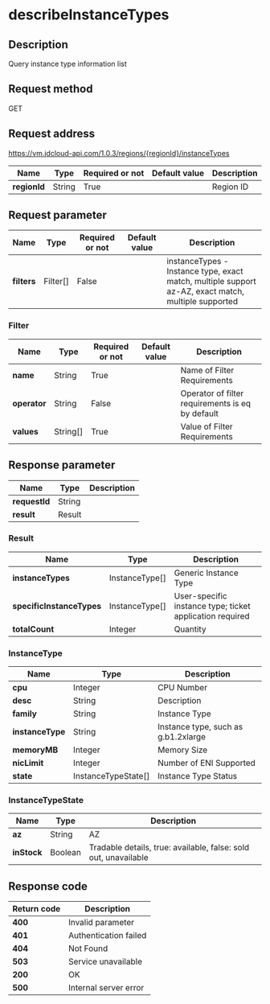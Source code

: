 # describeInstanceTypes


## Description
Query instance type information list


## Request method
GET

## Request address
https://vm.jdcloud-api.com/1.0.3/regions/{regionId}/instanceTypes

|Name|Type|Required or not|Default value|Description|
|---|---|---|---|---|
|**regionId**|String|True| |Region ID|

## Request parameter
|Name|Type|Required or not|Default value|Description|
|---|---|---|---|---|
|**filters**|Filter[]|False| |instanceTypes - Instance type, exact match, multiple support<br>az-AZ, exact match, multiple supported<br>|

### Filter
|Name|Type|Required or not|Default value|Description|
|---|---|---|---|---|
|**name**|String|True| |Name of Filter Requirements|
|**operator**|String|False| |Operator of filter requirements is eq by default|
|**values**|String[]|True| |Value of Filter Requirements|

## Response parameter
|Name|Type|Description|
|---|---|---|
|**requestId**|String| |
|**result**|Result| |


### Result
|Name|Type|Description|
|---|---|---|
|**instanceTypes**|InstanceType[]|Generic Instance Type|
|**specificInstanceTypes**|InstanceType[]|User-specific instance type; ticket application required|
|**totalCount**|Integer|Quantity|
### InstanceType
|Name|Type|Description|
|---|---|---|
|**cpu**|Integer|CPU Number|
|**desc**|String|Description|
|**family**|String|Instance Type|
|**instanceType**|String|Instance type, such as g.b1.2xlarge|
|**memoryMB**|Integer|Memory Size|
|**nicLimit**|Integer|Number of ENI Supported|
|**state**|InstanceTypeState[]|Instance Type Status|
### InstanceTypeState
|Name|Type|Description|
|---|---|---|
|**az**|String|AZ|
|**inStock**|Boolean|Tradable details, true: available, false: sold out, unavailable|

## Response code
|Return code|Description|
|---|---|
|**400**|Invalid parameter|
|**401**|Authentication failed|
|**404**|Not Found  |
|**503**|Service unavailable|
|**200**|OK|
|**500**|Internal server error|
